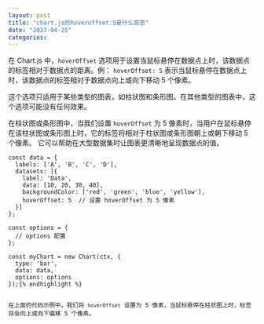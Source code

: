 ```yaml
---
layout: post
title: "chart.js的hoveroffset:5是什么意思"
date: "2023-04-25"
categories: 
---
```

<p>在 Chart.js 中，<code>hoverOffset</code> 选项用于设置当鼠标悬停在数据点上时，该数据点的标签相对于数据点的距离。例： <code>hoverOffset: 5</code> 表示当鼠标悬停在数据点上时，该数据点的标签相对于数据点向上或向下移动 5 个像素。</p>

<p>这个选项只适用于某些类型的图表，如柱状图和条形图。在其他类型的图表中，这个选项可能没有任何效果。</p>

<p>在柱状图或条形图中，当我们设置 <code>hoverOffset</code> 为 5 像素时，当用户在鼠标悬停在该柱状图或条形图上时，它的标签将相对于柱状图或条形图朝上或朝下移动 5 个像素。 它可以帮助在大型数据集时让图表更清晰地呈现数据点的值。</p>

<pre>
<code>const data = {
  labels: [&#39;A&#39;, &#39;B&#39;, &#39;C&#39;, &#39;D&#39;],
  datasets: [{
    label: &#39;Data&#39;,
    data: [10, 20, 30, 40],
    backgroundColor: [&#39;red&#39;, &#39;green&#39;, &#39;blue&#39;, &#39;yellow&#39;],
    hoverOffset: 5  // 设置 hoverOffset 为 5 像素
  }]
};

const options = {
  // options 配置
};

const myChart = new Chart(ctx, {
  type: &#39;bar&#39;,
  data: data,
  options: options
});{% endhighlight %}

<p>在上面的代码示例中，我们将 <code>hoverOffset</code> 设置为 5 像素，当鼠标悬停在柱状图上时，标签将会向上或向下偏移 5 个像素。</p>


